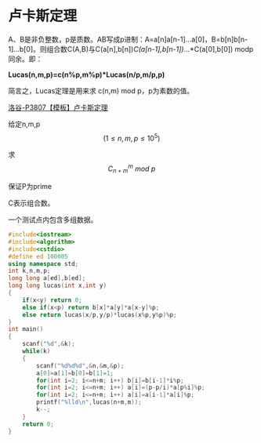 # 卢卡斯定理

A、B是非负整数，p是质数。AB写成p进制：A=a[n]a[n-1]...a[0]，B=b[n]b[n-1]...b[0]。则组合数C(A,B)与C(a[n],b[n])*C(a[n-1],b[n-1])*...*C(a[0],b[0]) modp同余。即：

**Lucas(n,m,p)=c(n%p,m%p)\*Lucas(n/p,m/p,p)**

简言之，Lucas定理是用来求 c(n,m) mod p，p为素数的值。

[洛谷-P3807【模板】卢卡斯定理](https://www.luogu.org/problemnew/show/P3807)

给定n,m,p$$(1\le n,m,p\le 10^5)$$

求 $$C_{n+m}^{m}\ mod\ p$$ 

保证P为prime

C表示组合数。

一个测试点内包含多组数据。

```cpp
#include<iostream>
#include<algorithm>
#include<cstdio>
#define ed 100005
using namespace std;
int k,n,m,p;
long long a[ed],b[ed];
long long lucas(int x,int y)
{
    if(x<y) return 0;
    else if(x<p) return b[x]*a[y]*a[x-y]%p;
    else return lucas(x/p,y/p)*lucas(x%p,y%p)%p;
}
int main()
{
    scanf("%d",&k);
    while(k)
    {
        scanf("%d%d%d",&n,&m,&p);
        a[0]=a[1]=b[0]=b[1]=1;
        for(int i=2; i<=n+m; i++) b[i]=b[i-1]*i%p;
        for(int i=2; i<=n+m; i++) a[i]=(p-p/i)*a[p%i]%p;
        for(int i=2; i<=n+m; i++) a[i]=a[i-1]*a[i]%p;
        printf("%lld\n",lucas(n+m,m));
        k--;
    }
    return 0;
}

```

